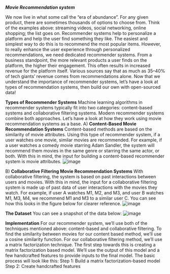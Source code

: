 ***Movie Recommendation system***

We now live in what some call the “era of abundance”. For any given product, there are sometimes thousands of options to choose from. Think of the examples above: streaming videos, social networking, online shopping; the list goes on. Recommender systems help to personalize a platform and help the user find something they like.
The easiest and simplest way to do this is to recommend the most popular items. However, to really enhance the user experience through personalized recommendations, we need dedicated recommender systems.
From a business standpoint, the more relevant products a user finds on the platform, the higher their engagement. This often results in increased revenue for the platform itself. Various sources say that as much as 35–40% of tech giants’ revenue comes from recommendations alone.
Now that we understand the importance of recommender systems, let’s have a look at types of recommendation systems, then build our own with open-sourced data!

**Types of Recommender Systems**
Machine learning algorithms in recommender systems typically fit into two categories: content-based systems and collaborative filtering systems. Modern recommender systems combine both approaches.
Let’s have a look at how they work using movie recommendation systems as a base.
A) **Content-Based Movie Recommendation Systems**
Content-based methods are based on the similarity of movie attributes. Using this type of recommender system, if a user watches one movie, similar movies are recommended. For example, if a user watches a comedy movie starring Adam Sandler, the system will recommend them movies in the same genre or starring the same actor, or both. With this in mind, the input for building a content-based recommender system is movie attributes.
![image](https://user-images.githubusercontent.com/61193816/110740216-b1ffdb00-8258-11eb-9b5f-651d5ca9801e.png)

B) **Collaborative Filtering Movie Recommendation Systems**
With collaborative filtering, the system is based on past interactions between users and movies. With this in mind, the input for a collaborative filtering system is made up of past data of user interactions with the movies they watch.
For example, if user A watches M1, M2, and M3, and user B watches M1, M3, M4, we recommend M1 and M3 to a similar user C. You can see how this looks in the figure below for clearer reference.
![image](https://user-images.githubusercontent.com/61193816/110740249-c3e17e00-8258-11eb-862d-c0ebdcd851a1.png)

**The Dataset**
You can see a snapshot of the data below:
![image](https://user-images.githubusercontent.com/61193816/110740564-466a3d80-8259-11eb-95bb-8771d1aa8985.png)

**Implementation**
For our recommender system, we’ll use both of the techniques mentioned above: content-based and collaborative filtering. To find the similarity between movies for our content based method, we’ll use a cosine similarity function. For our collaborative filtering method, we’ll use a matrix factorization technique.
The first step towards this is creating a matrix factorization based model. We’ll use the output of this model and a few handcrafted features to provide inputs to the final model. The basic process will look like this:
Step 1: Build a matrix factorization-based model
Step 2: Create handcrafted features
